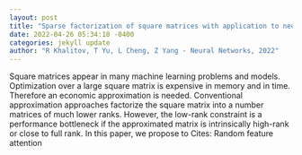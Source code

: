 ```yaml
--- 
layout: post 
title: "Sparse factorization of square matrices with application to neural attention modeling" 
date: 2022-04-26 05:34:18 -0400 
categories: jekyll update 
author: "R Khalitov, T Yu, L Cheng, Z Yang - Neural Networks, 2022" 
--- 
```

Square matrices appear in many machine learning problems and models. Optimization over a large square matrix is expensive in memory and in time. Therefore an economic approximation is needed. Conventional approximation approaches factorize the square matrix into a number matrices of much lower ranks. However, the low-rank constraint is a performance bottleneck if the approximated matrix is intrinsically high-rank or close to full rank. In this paper, we propose to Cites: Random feature attention